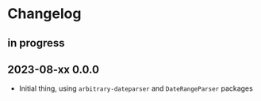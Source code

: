 # Changelog


## in progress


## 2023-08-xx 0.0.0
- Initial thing, using `arbitrary-dateparser` and `DateRangeParser` packages
